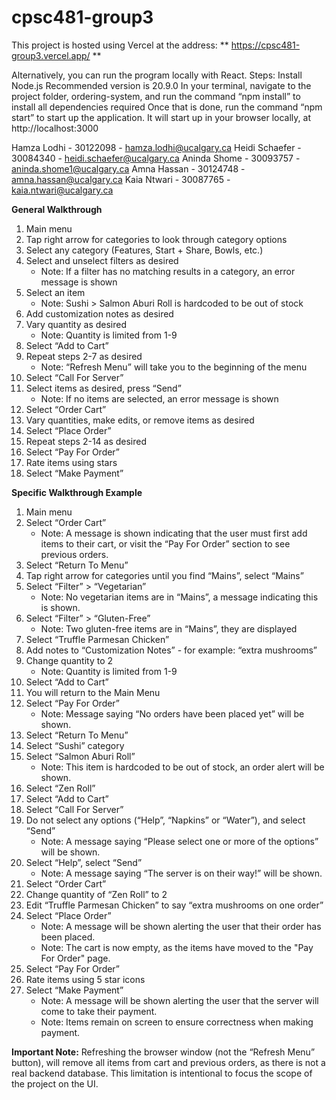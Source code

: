 # cpsc481-group3

This project is hosted using Vercel at the address:
** https://cpsc481-group3.vercel.app/ **

Alternatively, you can run the program locally with React. 
Steps:
Install Node.js
Recommended version is 20.9.0
In your terminal, navigate to the project folder, ordering-system, and run the command “npm install” to install all dependencies required 
Once that is done, run the command “npm start” to start up the application. It will start up in your browser locally, at http://localhost:3000

Hamza Lodhi - 30122098 - hamza.lodhi@ucalgary.ca
Heidi Schaefer - 30084340 - heidi.schaefer@ucalgary.ca
Aninda Shome  - 30093757 - aninda.shome1@ucalgary.ca
Amna Hassan -  30124748 - amna.hassan@ucalgary.ca
Kaia Ntwari -  30087765 - kaia.ntwari@ucalgary.ca

**General Walkthrough**
1. Main menu
2. Tap right arrow for categories to look through category options
3. Select any category (Features, Start + Share, Bowls, etc.)
4. Select and unselect filters as desired
    - Note: If a filter has no matching results in a category, an error message is shown
5. Select an item
    - Note: Sushi > Salmon Aburi Roll is hardcoded to be out of stock
6. Add customization notes as desired
7. Vary quantity as desired
    - Note: Quantity is limited from 1-9
8. Select “Add to Cart”
9. Repeat steps 2-7 as desired
    - Note: “Refresh Menu” will take you to the beginning of the menu
10. Select “Call For Server”
11. Select items as desired, press “Send”
    - Note: If no items are selected, an error message is shown
12. Select “Order Cart”
13. Vary quantities, make edits, or remove items as desired
14. Select “Place Order”
15. Repeat steps 2-14 as desired
16. Select “Pay For Order”
17. Rate items using stars
18. Select “Make Payment”

**Specific Walkthrough Example**
1. Main menu
2. Select “Order Cart”
    - Note: A message is shown indicating that the user must first add items to their cart, or visit the “Pay For Order” section to see previous orders.
3. Select “Return To Menu”
4. Tap right arrow for categories until you find “Mains”, select “Mains”
5. Select “Filter” > “Vegetarian”
    - Note: No vegetarian items are in “Mains”, a message indicating this is shown.
6. Select “Filter” > “Gluten-Free”
    - Note: Two gluten-free items are in “Mains”, they are displayed
7. Select “Truffle Parmesan Chicken”
8. Add notes to “Customization Notes” - for example: “extra mushrooms”
9. Change quantity to 2
    - Note: Quantity is limited from 1-9
10. Select “Add to Cart”
11. You will return to the Main Menu
12. Select “Pay For Order”
    - Note: Message saying “No orders have been placed yet” will be shown.
13. Select “Return To Menu”
14. Select “Sushi” category
15. Select “Salmon Aburi Roll”
    - Note: This item is hardcoded to be out of stock, an order alert will be shown.
16. Select “Zen Roll”
17. Select “Add to Cart”
18. Select “Call For Server”
19. Do not select any options (“Help”, “Napkins” or “Water”), and select “Send”
    - Note: A message saying “Please select one or more of the options” will be shown.
20. Select “Help”, select “Send”
    - Note: A message saying “The server is on their way!” will be shown.
21. Select “Order Cart”
22. Change quantity of “Zen Roll” to 2
23. Edit “Truffle Parmesan Chicken” to say “extra mushrooms on one order”
24. Select “Place Order”
    - Note: A message will be shown alerting the user that their order has been placed.
    - Note: The cart is now empty, as the items have moved to the "Pay For Order" page.
25. Select “Pay For Order”
26. Rate items using 5 star icons
27. Select “Make Payment”
    - Note: A message will be shown alerting the user that the server will come to take their payment.
    - Note: Items remain on screen to ensure correctness when making payment.

**Important Note:** Refreshing the browser window (not the “Refresh Menu” button), will remove all items from cart and previous orders, as there is not a real backend database. This limitation is intentional to focus the scope of the project on the UI.

